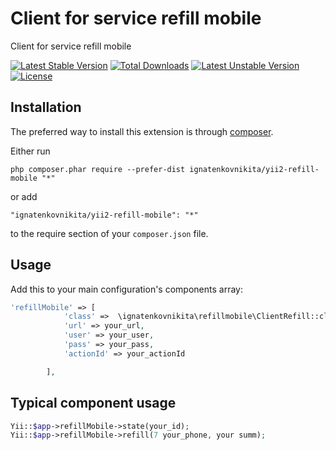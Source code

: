 Client for service refill mobile
================================
Client for service refill mobile

[![Latest Stable Version](https://poser.pugx.org/ignatenkovnikita/yii2-refill-mobile/v/stable)](https://packagist.org/packages/ignatenkovnikita/yii2-refill-mobile) [![Total Downloads](https://poser.pugx.org/ignatenkovnikita/yii2-refill-mobile/downloads)](https://packagist.org/packages/ignatenkovnikita/yii2-refill-mobile) [![Latest Unstable Version](https://poser.pugx.org/ignatenkovnikita/yii2-refill-mobile/v/unstable)](https://packagist.org/packages/ignatenkovnikita/yii2-refill-mobile) [![License](https://poser.pugx.org/ignatenkovnikita/yii2-refill-mobile/license)](https://packagist.org/packages/ignatenkovnikita/yii2-refill-mobile)

Installation
------------

The preferred way to install this extension is through [composer](http://getcomposer.org/download/).

Either run

```
php composer.phar require --prefer-dist ignatenkovnikita/yii2-refill-mobile "*"
```

or add

```
"ignatenkovnikita/yii2-refill-mobile": "*"
```

to the require section of your `composer.json` file.


Usage
-----

Add this to your main configuration's components array:

```php
'refillMobile' => [
            'class' =>  \ignatenkovnikita\refillmobile\ClientRefill::className(),
            'url' => your_url,
            'user' => your_user,
            'pass' => your_pass,
            'actionId' => your_actionId

        ],
```
Typical component usage
-----------------------
```php
Yii::$app->refillMobile->state(your_id);
Yii::$app->refillMobile->refill(7 your_phone, your summ);
```
